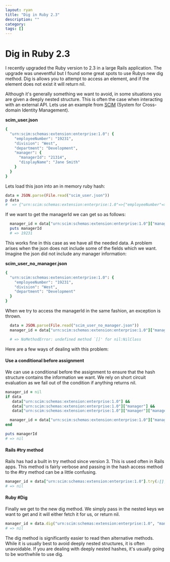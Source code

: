 ```yaml
---
layout: ryan
title: "Dig in Ruby 2.3"
description: ""
category: 
tags: []
---
```


# Dig in Ruby 2.3

I recently upgraded the Ruby version to 2.3 in a large Rails application. The upgrade was uneventful but I found some great spots to use Rubys new dig method. Dig is allows you to attempt to access an element, and if the element does not exist it will return nil.

Although it's generally something we want to avoid, in some situations you are given a deeply nested structure. This is often the case when interacting with an external API. Lets use an example from [SCIM](http://www.simplecloud.info/) (System for Cross-domain Identity Management).

__scim_user.json__

~~~ruby
{
  "urn:scim:schemas:extension:enterprise:1.0": {
    "employeeNumber": "19231",
    "division": "West",
    "department": "Development",
    "manager": {
      "managerId": "21314",
      "displayName": "Jane Smith"
    }
  }
}
~~~

Lets load this json into an in memory ruby hash:

~~~ruby
data = JSON.parse(File.read("scim_user.json"))
p data
#  => {"urn:scim:schemas:extension:enterprise:1.0"=>{"employeeNumber"=>"19231", "division"=>"West", "department"=>"Development", "manager"=>{"managerId"=>"21314", "displayName"=>"Jane Smith"}}}
~~~

If we want to get the managerId we can get so as follows:

~~~ruby
  manager_id = data["urn:scim:schemas:extension:enterprise:1.0"]["manager"]["managerId"]
  puts managerId
  # => 19231
~~~

This works fine in this case as we have all the needed data. A problem arises when the json does not include some of the fields which we want. Imagine the json did not include any manager information:

__scim_user_no_manager.json__

~~~ruby
{
  "urn:scim:schemas:extension:enterprise:1.0": {
    "employeeNumber": "19231",
    "division": "West",
    "department": "Development"
  }
}
~~~

When we try to access the managerId in the same fashion, an exception is thrown.

~~~ruby
  data = JSON.parse(File.read("scim_user_no_manager.json"))
  manager_id = data["urn:scim:schemas:extension:enterprise:1.0"]["manager"]["managerId"]

  # => NoMethodError: undefined method `[]' for nil:NilClass
~~~

Here are a few ways of dealing with this problem:

#### Use a conditional before assignment

We can use a conditional before the assignment to ensure that the hash structure contains the information we want. We rely on short circuit evaluation as we fail out of the condition if anything returns nil.

~~~ruby
manager_id = nil
if data
   data["urn:scim:schemas:extension:enterprise:1.0"] && 
   data["urn:scim:schemas:extension:enterprise:1.0"]["manager"] && 
   data["urn:scim:schemas:extension:enterprise:1.0"]["manager"]["managerId"]

  manager_id = data["urn:scim:schemas:extension:enterprise:1.0"]["manager"]["managerId"]
end

puts managerId
# => nil
~~~

#### Rails #try method

Rails has had a built in try method since version 3. This is used often in Rails apps. This method is fairly verbose and passing in the hash access method to the #try method can be a little confusing.

~~~ruby
manager_id = data["urn:scim:schemas:extension:enterprise:1.0"].try(:[], "manager").try(:[], "managerId")
# => nil
~~~

#### Ruby #Dig
Finally we get to the new dig method. We simply pass in the nested keys we want to get and it will either fetch it for us, or return nil.

~~~ruby
manager_id = data.dig("urn:scim:schemas:extension:enterprise:1.0", "manager", "managerId")
# => nil
~~~

The dig method is significantly easier to read then alternative methods. While it is usually best to avoid deeply nested structures, it is often unavoidable. If you are dealing with deeply nested hashes, it's usually going to be worthwhile to use dig. 


